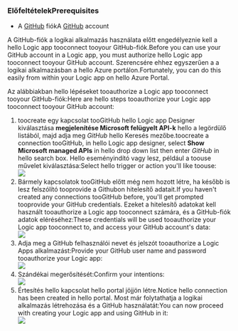 ### <a name="prerequisites"></a><span data-ttu-id="69f68-101">Előfeltételek</span><span class="sxs-lookup"><span data-stu-id="69f68-101">Prerequisites</span></span>
* <span data-ttu-id="69f68-102">A [GitHub](http://GitHub.com) fiók</span><span class="sxs-lookup"><span data-stu-id="69f68-102">A [GitHub](http://GitHub.com) account</span></span> 

<span data-ttu-id="69f68-103">A GitHub-fiók a logikai alkalmazás használata előtt engedélyeznie kell a hello Logic app tooconnect tooyour GitHub-fiók.</span><span class="sxs-lookup"><span data-stu-id="69f68-103">Before you can use your GitHub account in a Logic app, you must authorize hello Logic app tooconnect tooyour GitHub account.</span></span> <span data-ttu-id="69f68-104">Szerencsére ehhez egyszerűen a a logikai alkalmazásban a hello Azure portálon.</span><span class="sxs-lookup"><span data-stu-id="69f68-104">Fortunately, you can do this easily from within your Logic app on hello Azure Portal.</span></span> 

<span data-ttu-id="69f68-105">Az alábbiakban hello lépéseket tooauthorize a Logic app tooconnect tooyour GitHub-fiók:</span><span class="sxs-lookup"><span data-stu-id="69f68-105">Here are hello steps tooauthorize your Logic app tooconnect tooyour GitHub account:</span></span>

1. <span data-ttu-id="69f68-106">toocreate egy kapcsolat tooGitHub hello Logic app Designer kiválasztása **megjelenítése Microsoft felügyelt API-k** hello a legördülő listából, majd adja meg *GitHub* hello Keresés mezőbe.</span><span class="sxs-lookup"><span data-stu-id="69f68-106">toocreate a connection tooGitHub, in hello Logic app designer, select **Show Microsoft managed APIs** in hello drop down list then enter *GitHub* in hello search box.</span></span> <span data-ttu-id="69f68-107">Hello eseményindító vagy lesz, például a toouse művelet kiválasztása:</span><span class="sxs-lookup"><span data-stu-id="69f68-107">Select hello trigger or action you'll like toouse:</span></span>  
   ![](./media/connectors-create-api-github/github-1.png)
2. <span data-ttu-id="69f68-108">Bármely kapcsolatok tooGitHub előtt még nem hozott létre, ha később is lesz felszólító tooprovide a Githubon hitelesítő adatait.</span><span class="sxs-lookup"><span data-stu-id="69f68-108">If you haven't created any connections tooGitHub before, you'll get prompted tooprovide your GitHub credentials.</span></span> <span data-ttu-id="69f68-109">Ezeket a hitelesítő adatokat kell használt tooauthorize a Logic app tooconnect számára, és a GitHub-fiók adatok eléréséhez:</span><span class="sxs-lookup"><span data-stu-id="69f68-109">These credentials will be used tooauthorize your Logic app tooconnect to, and access your GitHub account's data:</span></span>  
   ![](./media/connectors-create-api-github/github-2.png)
3. <span data-ttu-id="69f68-110">Adja meg a GitHub felhasználói nevet és jelszót tooauthorize a Logic Apps alkalmazást:</span><span class="sxs-lookup"><span data-stu-id="69f68-110">Provide your GitHub user name and password tooauthorize your Logic app:</span></span>  
   ![](./media/connectors-create-api-github/github-3.png)   
4. <span data-ttu-id="69f68-111">Szándékai megerősítését:</span><span class="sxs-lookup"><span data-stu-id="69f68-111">Confirm your intentions:</span></span>  
   ![](./media/connectors-create-api-github/github-4.png)   
5. <span data-ttu-id="69f68-112">Értesítés hello kapcsolat hello portal jöjjön létre.</span><span class="sxs-lookup"><span data-stu-id="69f68-112">Notice hello connection has been created in hello portal.</span></span> <span data-ttu-id="69f68-113">Most már folytathatja a logikai alkalmazás létrehozása és a GitHub használatát:</span><span class="sxs-lookup"><span data-stu-id="69f68-113">You can now proceed with creating your Logic app and using GitHub in it:</span></span>   
   ![](./media/connectors-create-api-github/github-5.png)   

